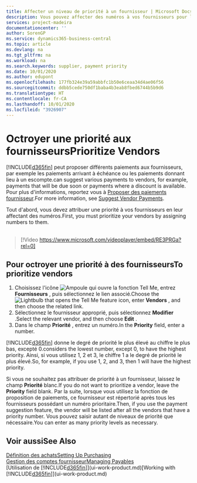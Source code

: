 ```yaml
---
title: Affecter un niveau de priorité à un fournisseur | Microsoft Docs
description: Vous pouvez affecter des numéros à vos fournisseurs pour les classer par ordre de priorité et faciliter des propositions de paiement dans Business Central.
services: project-madeira
documentationcenter: ''
author: SorenGP
ms.service: dynamics365-business-central
ms.topic: article
ms.devlang: na
ms.tgt_pltfrm: na
ms.workload: na
ms.search.keywords: supplier, payment priority
ms.date: 10/01/2020
ms.author: edupont
ms.openlocfilehash: 177fb324e39a59abbfc1b50e6ceaa34d4ae06f56
ms.sourcegitcommit: ddbb5cede750df1baba4b3eab8fbed6744b5b9d6
ms.translationtype: HT
ms.contentlocale: fr-CA
ms.lasthandoff: 10/01/2020
ms.locfileid: "3926907"
---
```

# <a name="prioritize-vendors"></a><span data-ttu-id="bed5d-103">Octroyer une priorité aux fournisseurs</span><span class="sxs-lookup"><span data-stu-id="bed5d-103">Prioritize Vendors</span></span>
[!INCLUDE[d365fin](includes/d365fin_md.md)] <span data-ttu-id="bed5d-104">peut proposer différents paiements aux fournisseurs, par exemple les paiements arrivant à échéance ou les paiements donnant lieu à un escompte.</span><span class="sxs-lookup"><span data-stu-id="bed5d-104">can suggest various payments to vendors, for example, payments that will be due soon or payments where a discount is available.</span></span> <span data-ttu-id="bed5d-105">Pour plus d'informations, reportez vous à [Proposer des paiements fournisseur](payables-how-suggest-vendor-payments.md).</span><span class="sxs-lookup"><span data-stu-id="bed5d-105">For more information, see [Suggest Vendor Payments](payables-how-suggest-vendor-payments.md).</span></span>

<span data-ttu-id="bed5d-106">Tout d'abord, vous devez attribuer une priorité à vos fournisseurs en leur affectant des numéros.</span><span class="sxs-lookup"><span data-stu-id="bed5d-106">First, you must prioritize your vendors by assigning numbers to them.</span></span>
<br><br>
> [!Video https://www.microsoft.com/videoplayer/embed/RE3PRGa?rel=0]

## <a name="to-prioritize-vendors"></a><span data-ttu-id="bed5d-107">Pour octroyer une priorité à des fournisseurs</span><span class="sxs-lookup"><span data-stu-id="bed5d-107">To prioritize vendors</span></span>
1. <span data-ttu-id="bed5d-108">Choisissez l'icône ![Ampoule qui ouvre la fonction Tell Me](media/ui-search/search_small.png "Dites-moi ce que vous voulez faire"), entrez **Fournisseurs** , puis sélectionnez le lien associé.</span><span class="sxs-lookup"><span data-stu-id="bed5d-108">Choose the ![Lightbulb that opens the Tell Me feature](media/ui-search/search_small.png "Tell me what you want to do") icon, enter **Vendors** , and then choose the related link.</span></span>
2. <span data-ttu-id="bed5d-109">Sélectionnez le fournisseur approprié, puis sélectionnez **Modifier** .</span><span class="sxs-lookup"><span data-stu-id="bed5d-109">Select the relevant vendor, and then choose **Edit** .</span></span>
3. <span data-ttu-id="bed5d-110">Dans le champ **Priorité** , entrez un numéro.</span><span class="sxs-lookup"><span data-stu-id="bed5d-110">In the **Priority** field, enter a number.</span></span>

[!INCLUDE[d365fin](includes/d365fin_md.md)] <span data-ttu-id="bed5d-111">donne le degré de priorité le plus élevé au chiffre le plus bas, excepté 0.</span><span class="sxs-lookup"><span data-stu-id="bed5d-111">considers the lowest number, except 0, to have the highest priority.</span></span> <span data-ttu-id="bed5d-112">Ainsi, si vous utilisez 1, 2 et 3, le chiffre 1 a le degré de priorité le plus élevé.</span><span class="sxs-lookup"><span data-stu-id="bed5d-112">So, for example, if you use 1, 2, and 3, then 1 will have the highest priority.</span></span>

<span data-ttu-id="bed5d-113">Si vous ne souhaitez pas attribuer de priorité à un fournisseur, laissez le champ **Priorité** blanc.</span><span class="sxs-lookup"><span data-stu-id="bed5d-113">If you do not want to prioritize a vendor, leave the **Priority** field blank.</span></span> <span data-ttu-id="bed5d-114">Par la suite, lorsque vous utilisez la fonction de proposition de paiements, ce fournisseur est répertorié après tous les fournisseurs possédant un numéro prioritaire.</span><span class="sxs-lookup"><span data-stu-id="bed5d-114">Then, if you use the payment suggestion feature, the vendor will be listed after all the vendors that have a priority number.</span></span> <span data-ttu-id="bed5d-115">Vous pouvez saisir autant de niveaux de priorité que nécessaire.</span><span class="sxs-lookup"><span data-stu-id="bed5d-115">You can enter as many priority levels as necessary.</span></span>

## <a name="see-also"></a><span data-ttu-id="bed5d-116">Voir aussi</span><span class="sxs-lookup"><span data-stu-id="bed5d-116">See Also</span></span>
[<span data-ttu-id="bed5d-117">Définition des achats</span><span class="sxs-lookup"><span data-stu-id="bed5d-117">Setting Up Purchasing</span></span>](purchasing-setup-purchasing.md)  
[<span data-ttu-id="bed5d-118">Gestion des comptes fournisseur</span><span class="sxs-lookup"><span data-stu-id="bed5d-118">Managing Payables</span></span>](payables-manage-payables.md)  
<span data-ttu-id="bed5d-119">[Utilisation de [!INCLUDE[d365fin](includes/d365fin_md.md)]](ui-work-product.md)</span><span class="sxs-lookup"><span data-stu-id="bed5d-119">[Working with [!INCLUDE[d365fin](includes/d365fin_md.md)]](ui-work-product.md)</span></span>
